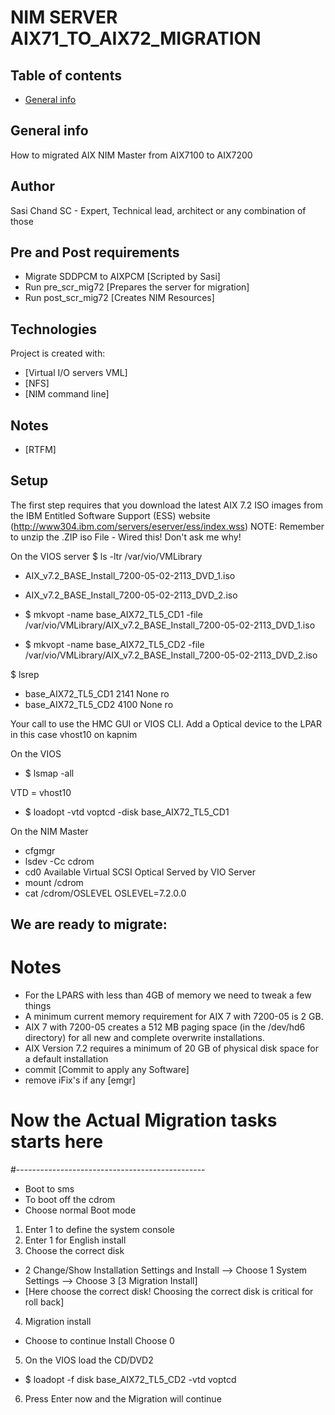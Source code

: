 # NIM SERVER AIX71_TO_AIX72_MIGRATION

## Table of contents
* [General info](#general-info)

## General info
How to migrated AIX NIM Master from AIX7100 to AIX7200
## Author
Sasi Chand
SC - Expert, Technical lead, architect or any combination of those
## Pre and Post requirements
- Migrate SDDPCM to AIXPCM [Scripted by Sasi]
- Run pre_scr_mig72 [Prepares the server for migration]
- Run post_scr_mig72 [Creates NIM Resources]
## Technologies
Project is created with:
* [Virtual I/O servers VML]
* [NFS]
* [NIM command line]
## Notes
* [RTFM]

## Setup
The first step requires that you download the latest AIX 7.2 ISO images from the IBM
Entitled Software Support (ESS) website (http://www304.ibm.com/servers/eserver/ess/index.wss)
NOTE: Remember to unzip the .ZIP iso File - Wired this! Don't ask me why!

On the VIOS server
$ ls -ltr /var/vio/VMLibrary

- AIX_v7.2_BASE_Install_7200-05-02-2113_DVD_1.iso
- AIX_v7.2_BASE_Install_7200-05-02-2113_DVD_2.iso

- $ mkvopt -name base_AIX72_TL5_CD1 -file /var/vio/VMLibrary/AIX_v7.2_BASE_Install_7200-05-02-2113_DVD_1.iso
- $ mkvopt -name base_AIX72_TL5_CD2 -file /var/vio/VMLibrary/AIX_v7.2_BASE_Install_7200-05-02-2113_DVD_2.iso

$ lsrep
- base_AIX72_TL5_CD1                                         2141 None            ro
- base_AIX72_TL5_CD2                                         4100 None            ro

Your call to use the HMC GUI or VIOS CLI. Add a Optical device to the LPAR in this case vhost10 on kapnim

On the VIOS
- $ lsmap -all

VTD = vhost10

- $ loadopt -vtd voptcd -disk base_AIX72_TL5_CD1

On the NIM Master
- cfgmgr
- lsdev -Cc cdrom
- cd0 Available  Virtual SCSI Optical Served by VIO Server
- mount /cdrom
- cat /cdrom/OSLEVEL
    OSLEVEL=7.2.0.0

We are ready to migrate:
---------------------------------------------------------------
# Notes
- For the LPARS with less than 4GB of memory we need to tweak a few things
- A minimum current memory requirement for AIX 7 with 7200-05 is 2 GB.
- AIX 7 with 7200-05 creates a 512 MB paging space (in the /dev/hd6 directory) for all new and complete overwrite installations.
- AIX Version 7.2 requires a minimum of 20 GB of physical disk space for a default installation
- commit [Commit to apply any Software]
- remove iFix's if any [emgr]

# Now the Actual Migration tasks starts here
#-----------------------------------------------
- Boot to sms
- To boot off the cdrom
- Choose normal Boot mode

1. Enter 1 to define the system console
2. Enter 1 for English install
3. Choose the correct disk
- 2 Change/Show Installation Settings and Install
--> Choose 1 System Settings
--> Choose 3 [3 Migration Install]
- [Here choose the correct disk! Choosing the correct disk is critical for roll back]

4. Migration install
- Choose to continue Install Choose 0

5. On the VIOS load the CD/DVD2
- $ loadopt -f disk base_AIX72_TL5_CD2 -vtd voptcd
6. Press Enter now and the Migration will continue
